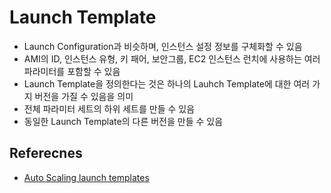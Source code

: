 # Launch Template
- Launch Configuration과 비슷하며, 인스턴스 설정 정보를 구체화할 수 있음
- AMI의 ID, 인스턴스 유형, 키 패어, 보안그룹, EC2 인스턴스 런치에 사용하는 여러 파라미터를 포함할 수 있음
- Launch Template을 정의한다는 것은 하나의 Lauhch Template에 대한 여러 가지 버전을 가질 수 있음을 의미
- 전체 파라미터 세트의 하위 세트를 만들 수 있음
- 동일한 Launch Template의 다른 버전을 만들 수 있음


## Referecnes
- [Auto Scaling launch templates](https://docs.aws.amazon.com/autoscaling/ec2/userguide/launch-templates.html)